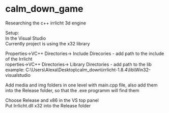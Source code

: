 # calm_down_game
Researching the c++ irrlicht 3d engine  

Setup:  
In the Visual Studio  
Currently project is using the x32 library  

Properties->VC++ Directories-> Include Direcories - add path to the include of the Irrlicht  
roperties->VC++ Directories-> Library Directories - add path to the lib  
example: C:\Users\Alexa\Desktop\calm_down\irrlicht-1.8.4\lib\Win32-visualstudio  

Add media and img folders in one level with main.cpp file, also add them into the Release folder, so that the .exe programm will find them

Choose Release and x86 in the VS top panel  
Put Irrlicht.dll x32 into the Release folder  
